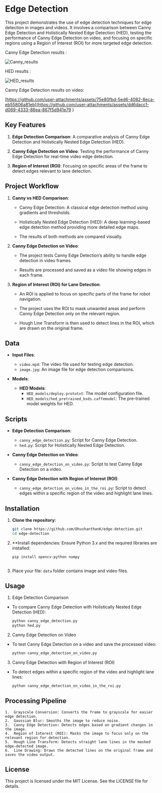 # Edge Detection

This project demonstrates the use of edge detection techniques for edge detection in images and videos. It involves a comparison between Canny Edge Detection and Holistically Nested Edge Detection (HED), testing the performance of Canny Edge Detection on video, and focusing on specific regions using a Region of Interest (ROI) for more targeted edge detection.

Canny Edge Detection results : 

![Canny_results](https://github.com/user-attachments/assets/ef563675-903c-4100-b255-6d7ad5905e23)

HED results : 

![HED_results](https://github.com/user-attachments/assets/1fa7095c-7ffd-476b-aa73-a227dbc6ebaa)

Canny Edge Detection results on video:

[https://github.com/user-attachments/assets/75e80fbd-5ed6-4082-8eca-eb55806a81eb](https://github.com/user-attachments/assets/dd6dacc1-d069-4333-86ea-867f5d941e79
)


## Key Features

1. **Edge Detection Comparison**: A comparative analysis of Canny Edge Detection and Holistically Nested Edge Detection (HED).

2. **Canny Edge Detection on Video**: Testing the performance of Canny Edge Detection for real-time video edge detection.

3. **Region of Interest (ROI)**: Focusing on specific areas of the frame to detect edges relevant to lane detection.

## Project Workflow

1. **Canny vs HED Comparison**:

   - Canny Edge Detection: A classical edge detection method using gradients and thresholds.

   - Holistically Nested Edge Detection (HED): A deep learning-based edge detection method providing more detailed edge maps.

   - The results of both methods are compared visually.

2. **Canny Edge Detection on Video**:

   - The project tests Canny Edge Detection’s ability to handle edge detection in video frames.

   - Results are processed and saved as a video file showing edges in each frame.

3. **Region of Interest (ROI) for Lane Detection**:

   - An ROI is applied to focus on specific parts of the frame for robot navigation.

   - The project uses the ROI to mask unwanted areas and perform Canny Edge Detection only on the relevant region.

   - Hough Line Transform is then used to detect lines in the ROI, which are drawn on the original frame.
  
     
## Data

- **Input Files**:
  - `video.mp4`: The video file used for testing edge detection.
  - `image.jpg`: An image file for edge detection comparisons.

- **Models**:
  - **HED Models**:
    - `HED_models/deploy.prototxt`: The model configuration file.
    - `HED_models/hed_pretrained_bsds.caffemodel`: The pre-trained model weights for HED.

## Scripts

- **Edge Detection Comparison**:
  - `canny_edge_detection.py`: Script for Canny Edge Detection.
  - `hed.py`: Script for Holistically Nested Edge Detection.

- **Canny Edge Detection on Video**:
  - `canny_edge_detection_on_video.py`: Script to test Canny Edge Detection on a video.

- **Canny Edge Detection with Region of Interest (ROI)**:
  - `canny_edge_detection_on_video_in_the_roi.py`: Script to detect edges within a specific region of the video and highlight lane lines.
 

## Installation

1. **Clone the repository:**

   ```bash
   git clone https://github.com/DhushanthanK/edge-detection.git
   cd edge-detection

2. **Install dependencies:
Ensure Python 3.x and the required libraries are installed:

   ```bash
   pip install opencv-python numpy
    
3. Place your file:
`data` folder contains image and video files.

## Usage

1. Edge Detection Comparison

- To compare Canny Edge Detection with Holistically Nested Edge Detection (HED):

   ```bash
   python canny_edge_detection.py
   python hed.py

2. Canny Edge Detection on Video

- To test Canny Edge Detection on a video and save the processed video:

  ```bash
  python canny_edge_detection_on_video.py

3. Canny Edge Detection with Region of Interest (ROI)

- To detect edges within a specific region of the video and highlight lane lines:

  ```bash
  python canny_edge_detection_on_video_in_the_roi.py

## Processing Pipeline

	1.	Grayscale Conversion: Converts the frame to grayscale for easier edge detection.
	2.	Gaussian Blur: Smooths the image to reduce noise.
	3.	Canny Edge Detection: Detects edges based on gradient changes in the image.
	4.	Region of Interest (ROI): Masks the image to focus only on the relevant region for detection.
	5.	Hough Line Transform: Detects straight lane lines in the masked edge-detected image.
	6.	Line Drawing: Draws the detected lines on the original frame and saves the video output.

## License

This project is licensed under the MIT License. See the LICENSE file for details.






  
